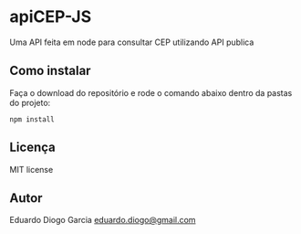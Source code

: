 # apiCEP-JS
Uma API feita em node para consultar CEP utilizando API publica

## Como instalar
Faça o download do repositório e rode o comando abaixo dentro da pastas do projeto:

```node
npm install
```

## Licença
MIT license

## Autor
Eduardo Diogo Garcia
eduardo.diogo@gmail.com
